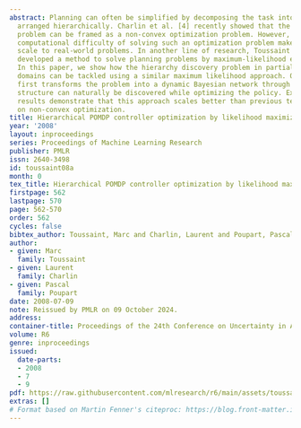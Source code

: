 ```yaml
---
abstract: Planning can often be simplified by decomposing the task into smaller tasks
  arranged hierarchically. Charlin et al. [4] recently showed that the hierarchy discovery
  problem can be framed as a non-convex optimization problem. However, the inherent
  computational difficulty of solving such an optimization problem makes it hard to
  scale to real-world problems. In another line of research, Toussaint et al. [18]
  developed a method to solve planning problems by maximum-likelihood estimation.
  In this paper, we show how the hierarchy discovery problem in partially observable
  domains can be tackled using a similar maximum likelihood approach. Our technique
  first transforms the problem into a dynamic Bayesian network through which a hierarchical
  structure can naturally be discovered while optimizing the policy. Experimental
  results demonstrate that this approach scales better than previous techniques based
  on non-convex optimization.
title: Hierarchical POMDP controller optimization by likelihood maximization
year: '2008'
layout: inproceedings
series: Proceedings of Machine Learning Research
publisher: PMLR
issn: 2640-3498
id: toussaint08a
month: 0
tex_title: Hierarchical POMDP controller optimization by likelihood maximization
firstpage: 562
lastpage: 570
page: 562-570
order: 562
cycles: false
bibtex_author: Toussaint, Marc and Charlin, Laurent and Poupart, Pascal
author:
- given: Marc
  family: Toussaint
- given: Laurent
  family: Charlin
- given: Pascal
  family: Poupart
date: 2008-07-09
note: Reissued by PMLR on 09 October 2024.
address:
container-title: Proceedings of the 24th Conference on Uncertainty in Artificial Intelligence
volume: R6
genre: inproceedings
issued:
  date-parts:
  - 2008
  - 7
  - 9
pdf: https://raw.githubusercontent.com/mlresearch/r6/main/assets/toussaint08a/toussaint08a.pdf
extras: []
# Format based on Martin Fenner's citeproc: https://blog.front-matter.io/posts/citeproc-yaml-for-bibliographies/
---
```

